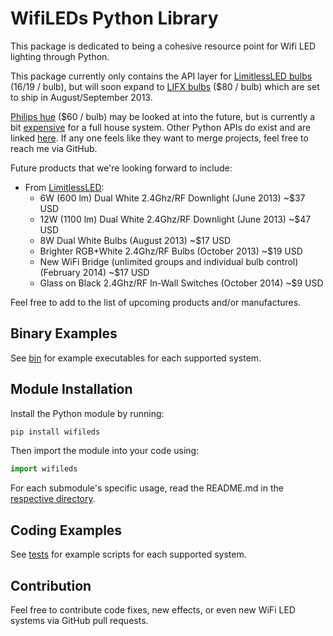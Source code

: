 # WifiLEDs Python Library

This package is dedicated to being a cohesive resource point for Wifi LED lighting through Python.

This package currently only contains the API layer for [LimitlessLED bulbs](wifileds/limitlessled) ($16/$19 / bulb), but will soon expand to [LIFX bulbs](http://lifx.co/) ($80 / bulb) which are set to ship in August/September 2013. 

[Philips hue](http://www.meethue.com/) ($60 / bulb) may be looked at into the future, but is currently a bit [expensive](http://www.jon00.me.uk/images/WiFiLEDMatrix.png) for a full house system. Other Python APIs do exist and are linked [here](https://github.com/Q42/hue-libs#python). If any one feels like they want to merge projects, feel free to reach me via GitHub.

Future products that we're looking forward to include:

* From [LimitlessLED](http://whrl.pl/RdBge7):
    * 6W (600 lm) Dual White 2.4Ghz/RF Downlight (June 2013) ~$37 USD
    * 12W (1100 lm) Dual White 2.4Ghz/RF Downlight (June 2013) ~$47 USD
    * 8W Dual White Bulbs (August 2013) ~$17 USD
    * Brighter RGB+White 2.4Ghz/RF Bulbs (October 2013) ~$19 USD
    * New WiFi Bridge (unlimited groups and individual bulb control) (February 2014) ~$17 USD
    * Glass on Black 2.4Ghz/RF In-Wall Switches (October 2014) ~$9 USD

Feel free to add to the list of upcoming products and/or manufactures.

## Binary Examples

See [bin](bin) for example executables for each supported system.

## Module Installation

Install the Python module by running:

```bash
pip install wifileds
```

Then import the module into your code using:

```.py
import wifileds
```

For each submodule's specific usage, read the README.md in the [respective directory](wifileds).

## Coding Examples

See [tests](tests) for example scripts for each supported system.

## Contribution

Feel free to contribute code fixes, new effects, or even new WiFi LED systems via GitHub pull requests.
